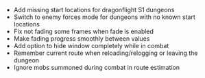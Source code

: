 - Add missing start locations for dragonflight S1 dungeons
- Switch to enemy forces mode for dungeons with no known start locations
- Fix not fading some frames when fade is enabled
- Make fading progress smoothly between values
- Add option to hide window completely while in combat
- Remember current route when reloading/relogging or leaving the dungeon
- Ignore mobs summoned during combat in route estimation